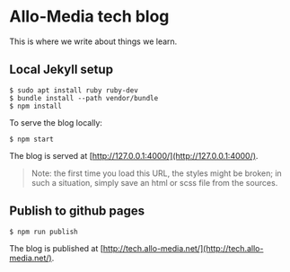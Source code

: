 # Allo-Media tech blog

This is where we write about things we learn.

## Local Jekyll setup

```
$ sudo apt install ruby ruby-dev
$ bundle install --path vendor/bundle
$ npm install
```

To serve the blog locally:

```
$ npm start
```

The blog is served at [http://127.0.0.1:4000/](http://127.0.0.1:4000/).

> Note: the first time you load this URL, the styles might be broken; in such a
> situation, simply save an html or scss file from the sources.

## Publish to github pages

```
$ npm run publish
```

The blog is published at [http://tech.allo-media.net/](http://tech.allo-media.net/).
